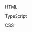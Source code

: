 HTML
<snippet id='listview-create-html'/>

TypeScript
<snippet id='listview-create-code'/>

CSS
<snippet id='listview-create-css'/>